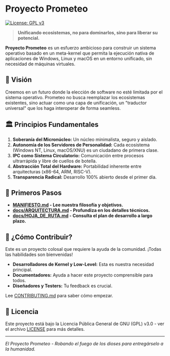 # Proyecto Prometeo

[![License: GPL v3](https://img.shields.io/badge/License-GPLv3-blue.svg)](https://www.gnu.org/licenses/gpl-3.0)

> **Unificando ecosistemas, no para dominarlos, sino para liberar su potencial.**

**Proyecto Prometeo** es un esfuerzo ambicioso para construir un sistema operativo basado en un meta-kernel que permita la ejecución nativa de aplicaciones de Windows, Linux y macOS en un entorno unificado, sin necesidad de máquinas virtuales.

## 🚀 Visión

Creemos en un futuro donde la elección de software no esté limitada por el sistema operativo. Prometeo no busca reemplazar los ecosistemas existentes, sino actuar como una capa de unificación, un "traductor universal" que los haga interoperar de forma seamless.

## 🏛️ Principios Fundamentales

1.  **Soberanía del Micronúcleo:** Un núcleo minimalista, seguro y aislado.
2.  **Autonomía de los Servidores de Personalidad:** Cada ecosistema (Windows NT, Linux, macOS/XNU) es un ciudadano de primera clase.
3.  **IPC como Sistema Circulatorio:** Comunicación entre procesos ultrarrápida y libre de cuellos de botella.
4.  **Abstracción Total del Hardware:** Portabilidad inherente entre arquitecturas (x86-64, ARM, RISC-V).
5.  **Transparencia Radical:** Desarrollo 100% abierto desde el primer día.

## 📁 Primeros Pasos

*   **[MANIFIESTO.md](MANIFIESTO.md) - Lee nuestra filosofía y objetivos.**
*   **[docs/ARQUITECTURA.md](docs/ARQUITECTURA.md) - Profundiza en los detalles técnicos.**
*   **[docs/HOJA_DE_RUTA.md](docs/HOJA_DE_RUTA.md) - Consulta el plan de desarrollo a largo plazo.**

## 🤝 ¿Cómo Contribuir?

Este es un proyecto colosal que requiere la ayuda de la comunidad. ¡Todas las habilidades son bienvenidas!
- **Desarrolladores de Kernel y Low-Level:** Esta es nuestra necesidad principal.
- **Documentadores:** Ayuda a hacer este proyecto comprensible para todos.
- **Diseñadores y Testers:** Tu feedback es crucial.

Lee [CONTRIBUTING.md](CONTRIBUTING.md) para saber cómo empezar.

## 📄 Licencia

Este proyecto está bajo la Licencia Pública General de GNU (GPL) v3.0 - ver el archivo [LICENSE](LICENSE) para más detalles.

---
*El Proyecto Prometeo - Robando el fuego de los dioses para entregárselo a la humanidad.*
